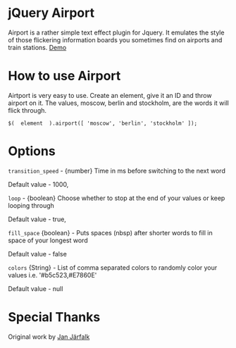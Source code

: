jQuery Airport
==============

Airport is a rather simple text effect plugin for Jquery. It emulates the style of those flickering information boards you sometimes find on airports and train stations. [Demo](http://seancoker.com/projects/airport)

How to use Airport
==================
Airtport is very easy to use. Create an element, give it an ID and throw airport on it. The values, moscow, berlin and stockholm, are the words it will flick through.

`$(  element  ).airport([ 'moscow', 'berlin', 'stockholm' ]);`

Options
=======
`transition_speed` - {number} Time in ms before switching to the next word

Default value - 1000,


`loop` - {boolean} Choose whether to stop at the end of your values or keep looping through

Default value - true,


`fill_space` {boolean} - Puts spaces (nbsp) after shorter words to fill in space of your longest word

Default value - false


`colors` {String} - List of comma separated colors to randomly color your values i.e. '#b5c523,#E7860E'

Default value - null


Special Thanks
==============

Original work by [Jan Järfalk](http://unwrongest.com/projects/airport/)